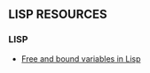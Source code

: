 
## LISP RESOURCES


### LISP

* [Free and bound variables in Lisp](http://eli.thegreenplace.net/2007/09/23/free-and-bound-variables-in-lisp)

